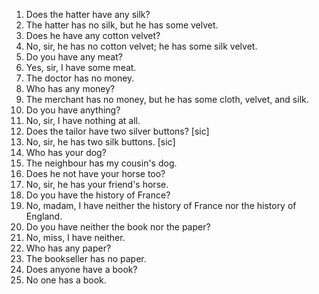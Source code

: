 1. Does the hatter have any silk?
2. The hatter has no silk, but he has some velvet.
3. Does he have any cotton velvet?
4. No, sir, he has no cotton velvet; he has some silk velvet.
5. Do you have any meat?
6. Yes, sir, I have some meat.
7. The doctor has no money.
8. Who has any money?
9. The merchant has no money, but he has some cloth, velvet, and silk.
10. Do you have anything?
11. No, sir, I have nothing at all.
12. Does the tailor have two silver buttons? [sic]
13. No, sir, he has two silk buttons. [sic]
14. Who has your dog?
15. The neighbour has my cousin's dog.
16. Does he not have your horse too?
17. No, sir, he has your friend's horse.
18. Do you have the history of France?
19. No, madam, I have neither the history of France nor the history of England.
20. Do you have neither the book nor the paper?
21. No, miss, I have neither.
22. Who has any paper?
23. The bookseller has no paper.
24. Does anyone have a book?
25. No one has a book.
